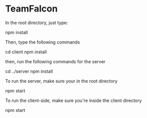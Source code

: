 # TeamFalcon

In the root directory, just type:

  npm install
  
Then, type the following commands

  cd client
  npm install


then, run the following commands for the server

  cd ../server
  npm install


To run the server, make sure your in the root directory

  npm start
  
To run the client-side, make sure you're inside the client directory

  npm start
